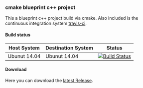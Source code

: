 ### cmake blueprint c++ project
This a blueprint c++ project build via cmake. Also included is the continuous integration system [travis-ci](https://travis-ci.org).

#### Build status

Host System | Destination System | Status
------------|--------------------|-------
Ubunut 14.04|Ubunut 14.04        | [![Build Status](https://travis-ci.com/JeyRunner/cmake_cpp.svg?token=YoXU2cs1ytyW8AsxssK4&branch=master)](https://travis-ci.com/JeyRunner/cmake_cpp)

#### Download
Here you can download the [latest Release](https://www.github.com/JeyRunner/cmake_cpp/releases/latest).